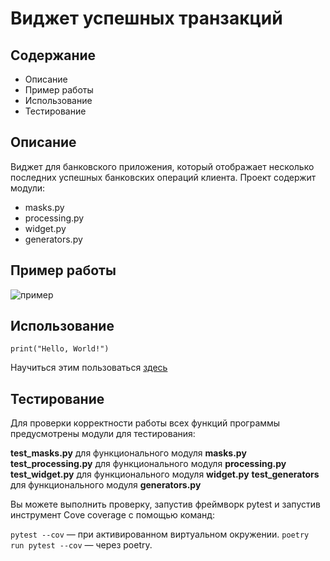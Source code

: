 # Виджет успешных транзакций

## Содержание
+ Описание
+ Пример работы
+ Использование
+ Тестирование

## Описание
Виджет для банковского приложения, который отображает
несколько последних успешных банковских операций клиента.
Проект содержит модули:
+ masks.py
+ processing.py
+ widget.py
+ generators.py

## Пример работы
![пример](https://my.sky.pro/5987ea2b7acbe5e5379157f8c4f0fb7f.svg)
## Использование
```
print("Hello, World!")
```
Научиться этим пользоваться [здесь](https://my.sky.pro/student-cabinet/stream/1912/lessons)

## Тестирование
Для проверки корректности работы всех функций программы предусмотрены 
модули для тестирования: 

**test_masks.py** для функционального модуля **masks.py**
**test_processing.py** для функционального модуля **processing.py**
**test_widget.py** для функционального модуля **widget.py**
**test_generators** для функционального модуля **generators.py**

Вы можете выполнить проверку, запустив фреймворк pytest и запустив инструмент
Cove coverage с помощью команд:

`pytest --cov`
 — при активированном виртуальном окружении.
`poetry run pytest --cov`
 — через poetry.